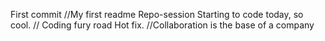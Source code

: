 First commit //My first readme 
Repo-session
Starting to code today, so cool. // Coding fury road
Hot fix. //Collaboration is the base of a company
